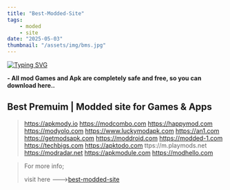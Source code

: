 ```yaml
---
title: "Best-Modded-Site"
tags:
    - moded
    - site
date: "2025-05-03"
thumbnail: "/assets/img/bms.jpg"
---
```


[![Typing SVG](https://readme-typing-svg.herokuapp.com?font=Ubuntu&pause=1000&color=1FFF1B&center=true&width=435&lines=%F0%9F%94%B0+Best+Modded+Site+%F0%9F%94%B0)](https://git.io/typing-svg)

**- All mod Games and Apk are completely safe and free, so you can download here..**


## Best Premuim | Modded site for Games & Apps
> https://apkmody.io
> https://modcombo.com
> https://happymod.com
> https://modyolo.com
> https://www.luckymodapk.com
> https://an1.com
> https://getmodsapk.com
> https://moddroid.com
> https://modded-1.com
> https://techbigs.com
> https://apktodo.com
> ttps://m.playmods.net
> https://modradar.net
> https://apkmodule.com
> https://modhello.com

> For more info;
>
> visit here --->[best-modded-site](https://github.com/poisk-ls/best-modded-site/)
